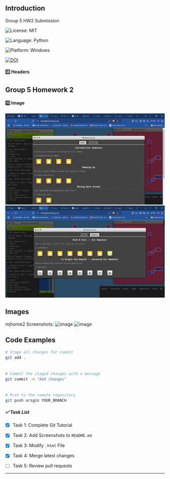 ## Introduction
Group 5 HW2 Submission

![License: MIT](https://img.shields.io/badge/License-MIT-green.svg)

![Language: Python](https://img.shields.io/badge/Language-Python-blue.svg)

![Platform: Windows](https://img.shields.io/badge/Platform-Linux-yellow.svg)

[![DOI](https://zenodo.org/badge/915028921.svg)](https://doi.org/10.5281/zenodo.14630305)



#### 1️⃣ Headers

## Group 5 Homework 2


#### 2️⃣ Image
![Main Git Practice Screenshot](./Main_Screenshot.png)
![Remote Git Practice Screenshot](./Remote_Screenshot.png)


## Images
mjhorne2 Screenshots:
<img width="900" alt="image" src="https://github.com/user-attachments/assets/92734be3-0d49-452b-8568-4eb74118fe6a" />
<img width="894" alt="image" src="https://github.com/user-attachments/assets/8b2b64b7-1fc7-4cb0-b255-6586abfbdb2e" />



## Code Examples

```sh
# Stage all changes for commit
git add .


# Commit the staged changes with a message
git commit -m "Add changes"


# Push to the remote repository
git push origin YOUR_BRANCH
```


##### ✅ Task List  



- [x] Task 1: Complete Git Tutorial 
- [x] Task 2: Add Screenshots to `README.md`  
- [x] Task 3: Modify `.html` File  
- [x] Task 4: Merge latest changes  
- [ ] Task 5: Review pull requests 


---
